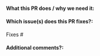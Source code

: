 <!--  Thanks for sending a pull request! -->

#### What this PR does / why we need it:

#### Which issue(s) does this PR fixes?:
<!--
(Optional) Automatically closes linked issue when PR is merged.
Usage: `Fixes #<issue number>`, or `Fixes (paste link of issue)`.
-->
Fixes #

#### Additional comments?:
